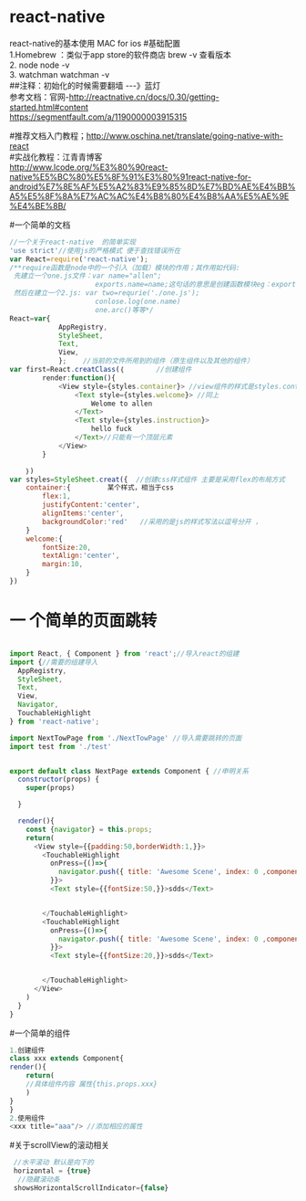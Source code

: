 # react-native
react-native的基本使用
MAC for ios 
#基础配置  
1.Homebrew ：类似于app store的软件商店   brew  -v 查看版本  
2. node  node -v  
3. watchman  watchman -v  
##注释：初始化的时候需要翻墙  ---》蓝灯  
参考文档：官网-http://reactnative.cn/docs/0.30/getting-started.html#content    
          https://segmentfault.com/a/1190000003915315

#推荐文档入门教程；http://www.oschina.net/translate/going-native-with-react  
#实战化教程：江青青博客  
http://www.lcode.org/%E3%80%90react-native%E5%BC%80%E5%8F%91%E3%80%91react-native-for-android%E7%8E%AF%E5%A2%83%E9%85%8D%E7%BD%AE%E4%BB%A5%E5%8F%8A%E7%AC%AC%E4%B8%80%E4%B8%AA%E5%AE%9E%E4%BE%8B/ 

#一个简单的文档  
```js
//一个关于react-native  的简单实现 
'use strict'//使用js的严格模式 便于查找错误所在
var React=require('react-native');
/**require函数是node中的一个引入（加载）模块的作用；其作用如代码:
 先建立一个one.js文件：var name="allen";
                     exports.name=name;这句话的意思是创建函数模块eg：export.arc=function(){alert("a")}
 然后在建立一个2.js: var two=requrie('./one.js'); 
                     conlose.log(one.name)
                     one.arc()等等*/
React=var{
			AppRegistry,
			StyleSheet,
			Text,
			View,
			};    //当前的文件所用到的组件（原生组件以及其他的组件）
var first=React.creatClass(｛        //创建组件
		render:function(){
			<View style={styles.container}> //view组件的样式是styles.container
				<Text style={styles.welcome}> //同上
					Welome to allen 
				</Text>
				<Text style={styles.instruction}>
					hello fuck
				</Text>//只能有一个顶层元素
			</View>
		}

	｝)
var styles=StyleSheet.creat({  //创建css样式组件 主要是采用flex的布局方式
	container:{         某个样式，相当于css
		flex:1,
		justifyContent:'center',
		alignItems:'center',
		backgroundColor:'red'   //采用的是js的样式写法以逗号分开 ，
	}
	welcome:{
		fontSize:20,
		textAlign:'center',
		margin:10,
	}
})
```
# 一 个简单的页面跳转  
```js

import React, { Component } from 'react';//导入react的组建
import {//需要的组建导入
  AppRegistry,
  StyleSheet,
  Text,
  View,
  Navigator,
  TouchableHighlight
} from 'react-native';

import NextTowPage from './NextTowPage' //导入需要跳转的页面
import test from './test'


export default class NextPage extends Component { //申明关系
  constructor(props) {
    super(props)

  }

  render(){
    const {navigator} = this.props;
    return(
      <View style={{padding:50,borderWidth:1,}}>
        <TouchableHighlight
          onPress={()=>{
            navigator.push({ title: 'Awesome Scene', index: 0 ,component:NextTowPage})//注意
          }}>
          <Text style={{fontSize:50,}}>sdds</Text>


        </TouchableHighlight>
        <TouchableHighlight
          onPress={()=>{
            navigator.push({ title: 'Awesome Scene', index: 0 ,component:test})
          }}>
          <Text style={{fontSize:20,}}>sdds</Text>


        </TouchableHighlight>
      </View>
    )
  }
}
  ```
#一个简单的组件  
```js
1.创建组件
class xxx extends Component{
render(){
	return(
	//具体组件内容 属性{this.props.xxx}
	)
}
}
2.使用组件  
<xxx title="aaa"/> //添加相应的属性
```
#关于scrollView的滚动相关  
```js 
 //水平滚动 默认是向下的
 horizontal = {true}
  //隐藏滚动条
 showsHorizontalScrollIndicator={false}
```
